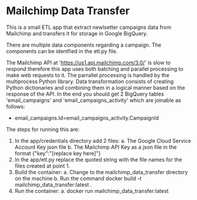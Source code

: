 # Mailchimp Data Transfer
This is a small ETL app that extract newlsetter campaigns data from Mailchimp and transfers it for storage in Google BigQuery.

There are multiple data components regarding a campaign. The components can be identfied in the etl.py file.

The Mailchimp API at 'https://us1.api.mailchimp.com/3.0/' is slow to respond therefore this app uses both batching and parallel processing to make web requests to it.
The parrallel processing is handled by the multiprocess Python library.
Data transformation consists of creating Python dictionaries and combining them in a logical manner based on the response of the API.
In the end you should get 2 BigQuery tables 'email_campaigns' and 'email_campaigns_activity' which are joinable as follows:
- email_campaigns.Id=email_campaigns_activity.CampaignId


The steps for running this are:
1. In the app/credentials directory add 2 files:
  a. The Google Cloud Service Account Key json file
  b. The Mailchimp API Key as a json file in the format {"key":"[replace key here]"}
2. In the app/etl.py replace the quoted string with the file names for the files created at point 1.
3. Build the container:
  a. Change to the mailchimp_data_transfer directory on the machine
  b. Run the command docker build -t mailchimp_data_transfer:latest .
4. Run the container:
  a. docker run mailchimp_data_transfer:latest
